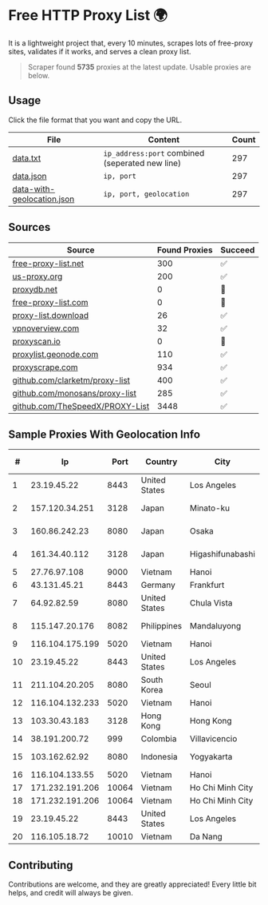 
# Free HTTP Proxy List 🌍

It is a lightweight project that, every 10 minutes, scrapes lots of free-proxy sites, validates if it works, and serves a clean proxy list.


> Scraper found **5735** proxies at the latest update. Usable proxies are below.

## Usage

Click the file format that you want and copy the URL.


|File|Content|Count|
|----|-------|-----|
|[data.txt](https://raw.githubusercontent.com/themiralay/Proxy-List-World/master/data.txt)|`ip_address:port` combined (seperated new line)|297|
|[data.json](https://raw.githubusercontent.com/themiralay/Proxy-List-World/master/data.json)|`ip, port`|297|
|[data-with-geolocation.json](https://raw.githubusercontent.com/themiralay/Proxy-List-World/master/data-with-geolocation.json)|`ip, port, geolocation`|297|

## Sources

|Source|Found Proxies|Succeed|
|------|-------------|-------|
|[free-proxy-list.net](https://free-proxy-list.net)|300|✅|
|[us-proxy.org](https://www.us-proxy.org)|200|✅|
|[proxydb.net](http://proxydb.net)|0|🚫|
|[free-proxy-list.com](https://free-proxy-list.com/?page=&port=&type%5B%5D=http&type%5B%5D=https&up_time=0&search=Search)|0|🚫|
|[proxy-list.download](https://www.proxy-list.download/HTTP)|26|✅|
|[vpnoverview.com](https://vpnoverview.com/privacy/anonymous-browsing/free-proxy-servers)|32|✅|
|[proxyscan.io](https://www.proxyscan.io)|0|🚫|
|[proxylist.geonode.com](https://proxylist.geonode.com/api/proxy-list?limit=300&page=1&sort_by=lastChecked&sort_type=desc&protocols=http,https)|110|✅|
|[proxyscrape.com](https://api.proxyscrape.com/v2/?request=displayproxies&protocol=http&timeout=10000&country=all&ssl=all&anonymity=all)|934|✅|
|[github.com/clarketm/proxy-list](https://raw.githubusercontent.com/clarketm/proxy-list/master/proxy-list-raw.txt)|400|✅|
|[github.com/monosans/proxy-list](https://raw.githubusercontent.com/monosans/proxy-list/main/proxies/http.txt)|285|✅|
|[github.com/TheSpeedX/PROXY-List](https://raw.githubusercontent.com/TheSpeedX/PROXY-List/master/http.txt)|3448|✅|


## Sample Proxies With Geolocation Info

|#|Ip|Port|Country|City|Internet Service Provider|
|-|--|----|-------|----|-------------------------|
|1|23.19.45.22|8443|United States|Los Angeles|Leaseweb USA, Inc.|
|2|157.120.34.251|3128|Japan|Minato-ku|NTT PC Communications, Inc.|
|3|160.86.242.23|8080|Japan|Osaka|Sony Network Communications Inc|
|4|161.34.40.112|3128|Japan|Higashifunabashi|NTT PC Communications, Inc.|
|5|27.76.97.108|9000|Vietnam|Hanoi|Newass2011xDSLHCMC|
|6|43.131.45.21|8443|Germany|Frankfurt|Aceville Pte.ltd|
|7|64.92.82.59|8080|United States|Chula Vista|Momentum Telecom, Inc.|
|8|115.147.20.176|8082|Philippines|Mandaluyong|Philippine Long Distance Telephone Co.|
|9|116.104.175.199|5020|Vietnam|Hanoi|Viettel Corporation|
|10|23.19.45.22|8443|United States|Los Angeles|Leaseweb USA, Inc.|
|11|211.104.20.205|8080|South Korea|Seoul|Korea Telecom|
|12|116.104.132.233|5020|Vietnam|Hanoi|Viettel Corporation|
|13|103.30.43.183|3128|Hong Kong|Hong Kong|HKVPS|
|14|38.191.200.72|999|Colombia|Villavicencio|Cogent Communications|
|15|103.162.62.92|8080|Indonesia|Yogyakarta|PT Ring Media Nusantara|
|16|116.104.133.55|5020|Vietnam|Hanoi|Viettel Corporation|
|17|171.232.191.206|10064|Vietnam|Ho Chi Minh City|Viettel Corporation|
|18|171.232.191.206|10064|Vietnam|Ho Chi Minh City|Viettel Corporation|
|19|23.19.45.22|8443|United States|Los Angeles|Leaseweb USA, Inc.|
|20|116.105.18.72|10010|Vietnam|Da Nang|Viettel Corporation|



## Contributing

Contributions are welcome, and they are greatly appreciated! Every
little bit helps, and credit will always be given.

